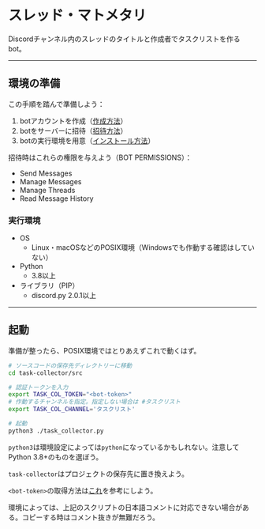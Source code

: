# スレッド・マトメタリ

Discordチャンネル内のスレッドのタイトルと作成者でタスクリストを作るbot。

---

## 環境の準備

この手順を踏んで準備しよう：

1. botアカウントを作成（[作成方法](https://discordpy.readthedocs.io/ja/stable/discord.html)）
2. botをサーバーに招待（[招待方法](https://discordpy.readthedocs.io/ja/stable/discord.html#inviting-your-bot)）
3. botの実行環境を用意（[インストール方法](https://discordpy.readthedocs.io/ja/stable/intro.html#installing)）

招待時はこれらの権限を与えよう（BOT PERMISSIONS）：
- Send Messages
- Manage Messages
- Manage Threads
- Read Message History

### 実行環境
- OS
  - Linux・macOSなどのPOSIX環境（Windowsでも作動する確認はしていない）
- Python
  - 3.8以上
- ライブラリ（PIP）
  - discord.py 2.0.1以上

---

## 起動

準備が整ったら、POSIX環境ではとりあえずこれで動くはず。

```sh
# ソースコードの保存先ディレクトリーに移動
cd task-collector/src

# 認証トークンを入力
export TASK_COL_TOKEN="<bot-token>"
# 作動するチャンネルを指定。指定しない場合は #タスクリスト
export TASK_COL_CHANNEL='タスクリスト'

# 起動
python3 ./task_collector.py
```

`python3`は環境設定によっては`python`になっているかもしれない。注意してPython 3.8+のものを選ぼう。

`task-collector`はプロジェクトの保存先に置き換えよう。 

`<bot-token>`の取得方法は[これ](https://discordpy.readthedocs.io/ja/stable/discord.html)を参考にしよう。

環境によっては、上記のスクリプトの日本語コメントに対応できない場合がある。コピーする時はコメント抜きが無難だろう。
